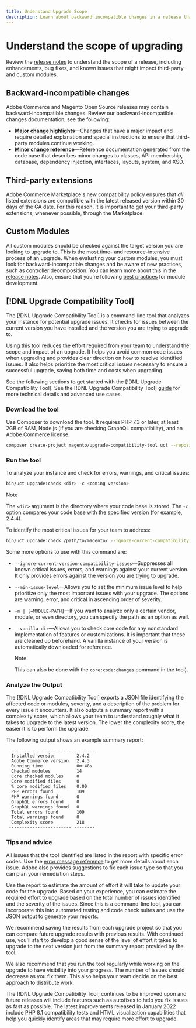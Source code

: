 ```yaml
---
title: Understand Upgrade Scope
description: Learn about backward incompatible changes in a release that might impact Adobe Commerce or Magento Open Source custom modules or third-party extensions.
---
```


# Understand the scope of upgrading

Review the [release notes](https://devdocs.magento.com/guides/v2.4/release-notes/bk-release-notes.html) to understand the scope of a release, including enhancements, bug fixes, and known issues that might impact third-party and custom modules.

## Backward-incompatible changes

Adobe Commerce and Magento Open Source releases may contain backward-incompatible changes. Review our backward-incompatible changes documentation, see the following: 

- **[Major change highlights](https://devdocs.magento.com/guides/v2.4/release-notes/backward-incompatible-changes/index.html)**—Changes that have a major impact and require detailed explanation and special instructions to ensure that third-party modules continue working.
- **[Minor change reference](https://devdocs.magento.com/guides/v2.4/release-notes/backward-incompatible-changes/reference.html)**—Reference documentation generated from the code base that describes minor changes to classes, API membership, database, dependency injection, interfaces, layouts, system, and XSD.

## Third-party extensions

Adobe Commerce Marketplace's new compatibility policy ensures that _all_ listed extensions are compatible with the latest released version within 30 days of the GA date. For this reason, it is important to get your third-party extensions, whenever possible, through the Marketplace.

## Custom Modules

All custom modules should be checked against the target version you are looking to upgrade to. This is the most time- and resource-intensive process of an upgrade. When evaluating your custom modules, you must look for backward-incompatible changes and be aware of new practices, such as controller decomposition. You can learn more about this in the [release notes](https://devdocs.magento.com/guides/v2.4/release-notes/bk-release-notes.html). Also, ensure that you're following [best practices](https://developer.adobe.com/commerce/php/best-practices/extensions/) for module development.

## [!DNL Upgrade Compatibility Tool]

The [!DNL Upgrade Compatibility Tool] is a command-line tool that analyzes your instance for potential upgrade issues. It checks for issues between the current version you have installed and the version you are trying to upgrade to.

Using this tool reduces the effort required from your team to understand the scope and impact of an upgrade. It helps you avoid common code issues when upgrading and provides clear direction on how to resolve identified issues. It also helps prioritize the most critical issues necessary to ensure a successful upgrade, saving both time and costs when upgrading.

See the following sections to get started with the [!DNL Upgrade Compatibility Tool]. See the [!DNL Upgrade Compatibility Tool] [guide](../upgrade-compatibility-tool/overview.md) for more technical details and advanced use cases.

### Download the tool

Use Composer to download the tool. It requires PHP 7.3 or later, at least 2GB of RAM, Node.js (if you are checking GraphQL compatibility), and an Adobe Commerce license.  

```bash
composer create-project magento/upgrade-compatibility-tool uct --repository https://repo.magento.com
```

### Run the tool

To analyze your instance and check for errors, warnings, and critical issues:

```bash
bin/uct upgrade:check <dir> -c <coming version> 
```

>[!NOTE]
>
> The `<dir>` argument is the directory where your code base is stored. The `-c` option compares your code base with the specified version (for example, 2.4.4).

To identify the most critical issues for your team to address:  

```bash
bin/uct upgrade:check /path/to/magento/ --ignore-current-compatibility-issues –min-issue-level critical --vanilla-dir /path/to/vanilla/code/ /path/to/magento/app/code/Vendor/
```

Some more options to use with this command are: 

- `--ignore-current-version-compatibility-issues`—Suppresses all known critical issues, errors, and warnings against your current version. It only provides errors against the version you are trying to upgrade.  

- `--min-issue-level`—Allows you to set the minimum issue level to help prioritize only the most important issues with your upgrade. The options are warning, error, and critical in ascending order of severity. 

- `-m | [=MODULE-PATH]`—If you want to analyze only a certain vendor, module, or even directory, you can specify the path as an option as well.  

- `--vanilla-dir`—Allows you to check core code for any nonstandard implementation of features or customizations. It is important that these are cleaned up beforehand. A vanilla instance of your version is automatically downloaded for reference. 

  >[!NOTE]
  >
  > This can also be done with the `core:code:changes` command in the tool).

### Analyze the Output

The [!DNL Upgrade Compatibility Tool] exports a JSON file identifying the affected code or modules, severity, and a description of the problem for every issue it encounters. It also outputs a summary report with a complexity score, which allows your team to understand roughly what it takes to upgrade to the latest version. The lower the complexity score, the easier it is to perform the upgrade. 
 
The following output shows an example summary report:

```console
 ------------------------ --------
  Installed version        2.4.2
  Adobe Commerce version   2.4.3
  Running time             0m:48s
  Checked modules          14
  Core checked modules     0
  Core modified files      0
  % core modified files    0.00
  PHP errors found         109
  PHP warnings found       0
  GraphQL errors found     0
  GraphQL warnings found   0
  Total errors found       109
  Total warnings found     0
  Complexity score         218
 ------------------------ --------
```

### Tips and advice

All issues that the tool identified are listed in the report with specific error codes. Use the [error message reference](../upgrade-compatibility-tool/error-messages.md) to get more details about each issue. Adobe also provides suggestions to fix each issue type so that you can plan your remediation steps. 

Use the report to estimate the amount of effort it will take to update your code for the upgrade. Based on your experience, you can estimate the required effort to upgrade based on the total number of issues identified and the severity of the issues. Since this is a command-line tool, you can incorporate this into automated testing and code check suites and use the JSON output to generate your reports.  

We recommend saving the results from each upgrade project so that you can compare future upgrade results with previous results. With continued use, you'll start to develop a good sense of the level of effort it takes to upgrade to the next version just from the summary report provided by the tool. 

We also recommend that you run the tool regularly while working on the upgrade to have visibility into your progress. The number of issues should decrease as you fix them. This also helps your team decide on the best approach to distribute work.

The [!DNL Upgrade Compatibility Tool] continues to be improved upon and future releases will include features such as autofixes to help you fix issues as fast as possible. The latest improvements released in January 2022 include PHP 8.1 compatibility tests and HTML visualization capabilities that help you quickly identify areas that may require more effort to upgrade.
